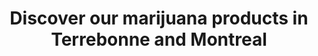---
title: "Discover our marijuana products in Terrebonne and Montreal"
noindex: true
canonurl: /en/products/
description: "We offer top of the line marijuana products in Montreal and Terrebonne through our weed dispensary (compassion center). Call us now."
---